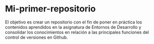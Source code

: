 # Mi-primer-repositorio
El objetivo es crear un repositorio con el fin de poner en práctica los contenidos aprendidos en la asignatura de Entornos de Desarrollo y consolidar los conocimientos en relación a las principales funciones del control de versiones en Github.
